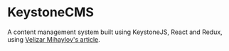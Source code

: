# KeystoneCMS

A content management system built using KeystoneJS, React and Redux, using [Velizar Mihaylov's article](https://itnext.io/building-a-node-cms-with-keystonejs-mongo-db-react-and-redux-part-i-ae5958496df2).